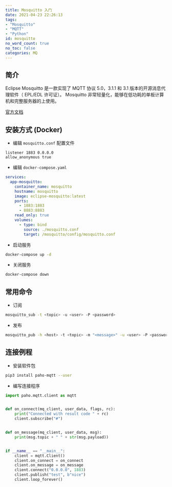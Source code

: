 ```yaml
---
title: Mosquitto 入门
date: 2021-04-23 22:26:13
tags:
- "Mosquitto"
- "MQTT"
- "Python"
id: mosquitto
no_word_count: true
no_toc: false
categories: MQ
---
```


## 简介

Eclipse Mosquitto 是一款实现了 MQTT 协议 5.0，3.1.1 和 3.1 版本的开源消息代理软件（ EPL/EDL 许可证）。
Mosquitto 非常轻量化，能够在低功耗的单板计算机和完整服务器的上使用。

[官方文档](https://mosquitto.org/)

## 安装方式 (Docker)

- 编辑 `mosquitto.conf` 配置文件

```text
listener 1883 0.0.0.0
allow_anonymous true
```

- 编辑 `docker-compose.yaml`

```yaml
services:
  app-mosquitto:
    container_name: mosquitto
    hostname: mosquitto
    image: eclipse-mosquitto:latest
    ports:
      - 1883:1883
      - 8883:8883
    read_only: true
    volumes:
      - type: bind
        source: ./mosquitto.conf
        target: /mosquitto/config/mosquitto.conf
```

- 启动服务

```bash
docker-compose up -d 
```

- 关闭服务

```bash
docker-compose down
```

## 常用命令

- 订阅

```bash
mosquitto_sub -t <topic> -u <user> -P <password>
```

- 发布

```bash
mosquitto_pub -h <host> -t <topic> -m "<message>" -u <user> -P <password>
```

## 连接例程

- 安装软件包

```bash
pip3 install paho-mqtt --user
```

- 编写连接程序

```python
import paho.mqtt.client as mqtt


def on_connect(mq_client, user_data, flags, rc):
    print("Connected with result code " + rc)
    client.subscribe("#")


def on_message(mq_client, user_data, msg):
    print(msg.topic + " " + str(msg.payload))


if __name__ == "__main__":
    client = mqtt.Client()
    client.on_connect = on_connect
    client.on_message = on_message
    client.connect("0.0.0.0", 1883)
    client.publish("test", b"nice")
    client.loop_forever()
```
